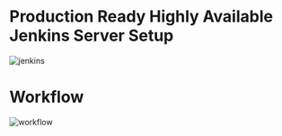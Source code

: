 # Production Ready Highly Available Jenkins Server Setup

![jenkins](https://github.com/DhruvinSoni30/Jenkins_Setup/blob/main/images/jenkins.png)

# Workflow
![workflow](https://github.com/DhruvinSoni30/Jenkins_Setup/blob/main/images/workflow.png)
